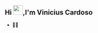 <h2 align="left"> Hi <img src="https://raw.githubusercontent.com/kaueMarques/kaueMarques/master/hi.gif" width="30px">,I'm Vinicius Cardoso</h2>

- 👨‍💻
